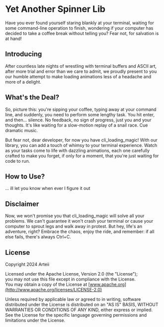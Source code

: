 # Yet Another Spinner Lib

Have you ever found yourself staring blankly at your terminal, 
waiting for some command-line operation to finish, 
wondering if your computer has decided to take a coffee break without telling you? 
Fear not, for salvation is at hand!

## Introducing

After countless late nights of wrestling with terminal buffers and ASCII art, 
after more trial and error than we care to admit, 
we proudly present to you our humble attempt to make loading animations less of a headache and more of a delight.


## What's the Deal?

So, picture this: you're sipping your coffee, typing away at your command line, and suddenly, 
you need to perform some lengthy task. You hit enter, and then... silence. No feedback, no sign of progress, 
just you and your thoughts. It's like waiting for a slow-motion replay of a snail race. Cue dramatic music.

But fear not, dear developer, for now you have cli_loading_magic! With our library, 
you can add a touch of whimsy to your terminal experience. Watch as your tasks come to life with dazzling animations, 
each one carefully crafted to make you forget, if only for a moment, that you're just waiting for code to run.

## How to Use?

... ill let you know when ever I figure it out

## Disclaimer

Now, we won't promise you that cli_loading_magic will solve all your problems. 
We can't guarantee it won't crash your terminal or cause your computer to sprout legs and walk away in protest. 
But hey, life's an adventure, right? Embrace the chaos, enjoy the ride, and remember: if all else fails, there's always Ctrl+C.

## License

Copyright 2024 Arteii

Licensed under the Apache License, Version 2.0 (the "License");  
you may not use this file except in compliance with the License.  
You may obtain a copy of the License at [www.apache.org](http://www.apache.org/licenses/LICENSE-2.0)


Unless required by applicable law or agreed to in writing, software
distributed under the License is distributed on an "AS IS" BASIS,
WITHOUT WARRANTIES OR CONDITIONS OF ANY KIND, either express or implied.
See the License for the specific language governing permissions and
limitations under the License.
